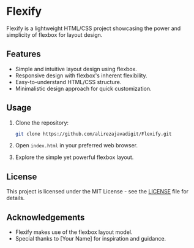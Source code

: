 # Flexify

Flexify is a lightweight HTML/CSS project showcasing the power and simplicity of flexbox for layout design.

## Features

- Simple and intuitive layout design using flexbox.
- Responsive design with flexbox's inherent flexibility.
- Easy-to-understand HTML/CSS structure.
- Minimalistic design approach for quick customization.

## Usage

1. Clone the repository:

    ```bash
    git clone https://github.com/alirezajavadigit/Flexify.git
    ```

2. Open `index.html` in your preferred web browser.

3. Explore the simple yet powerful flexbox layout.

## License

This project is licensed under the MIT License - see the [LICENSE](LICENSE) file for details.

## Acknowledgements

- Flexify makes use of the flexbox layout model.
- Special thanks to [Your Name] for inspiration and guidance.
